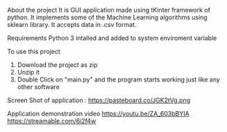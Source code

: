 
About the project
  It is GUI application made using tKinter framework of python. It implements some of the Machine Learning algorithms using sklearn library. It accepts data in .csv format. 

Requirements
  Python 3 intalled and added to system enviroment variable

To use this project
  1. Download the project as zip
  2. Unzip it
  3. Double Click on "main.py"
  and the program starts working just like any other software 
  
  Screen Shot of application : https://pasteboard.co/JGK2tVg.png
  
  Application demonstration video
      https://youtu.be/ZA_603bBYIA
      https://streamable.com/6i2f4w
  
